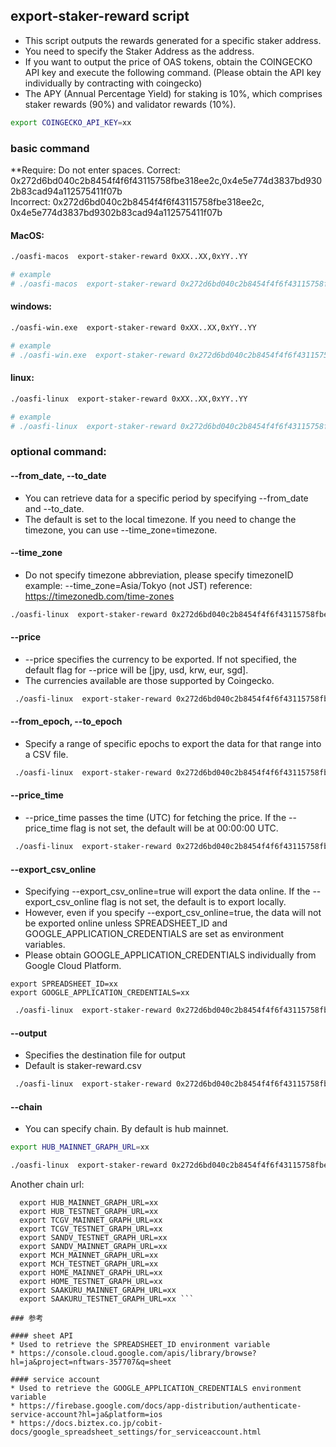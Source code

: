 ## export-staker-reward script

* This script outputs the rewards generated for a specific staker address.
* You need to specify the Staker Address as the address.
* If you want to output the price of OAS tokens, obtain the COINGECKO API key and execute the following command. (Please obtain the API key individually by contracting with coingecko)
* The APY (Annual Percentage Yield) for staking is 10%, which comprises staker rewards (90%) and validator rewards (10%).

```bash
export COINGECKO_API_KEY=xx
```

### basic command

**Require: Do not enter spaces.
Correct: 0x272d6bd040c2b8454f4f6f43115758fbe318ee2c,0x4e5e774d3837bd9302b83cad94a112575411f07b  
Incorrect: 0x272d6bd040c2b8454f4f6f43115758fbe318ee2c,  0x4e5e774d3837bd9302b83cad94a112575411f07b  

#### MacOS:

```bash
./oasfi-macos  export-staker-reward 0xXX..XX,0xYY..YY

# example
# ./oasfi-macos  export-staker-reward 0x272d6bd040c2b8454f4f6f43115758fbe318ee2c,0x4e5e774d3837bd9302b83cad94a112575411f07b  
```

#### windows:

```bash
./oasfi-win.exe  export-staker-reward 0xXX..XX,0xYY..YY

# example
# ./oasfi-win.exe  export-staker-reward 0x272d6bd040c2b8454f4f6f43115758fbe318ee2c,0x4e5e774d3837bd9302b83cad94a112575411f07b  
```

#### linux:

```bash
./oasfi-linux  export-staker-reward 0xXX..XX,0xYY..YY

# example
# ./oasfi-linux  export-staker-reward 0x272d6bd040c2b8454f4f6f43115758fbe318ee2c,0x4e5e774d3837bd9302b83cad94a112575411f07b  
```

### optional command:  

#### --from_date, --to_date

* You can retrieve data for a specific period by specifying --from_date and --to_date.
* The default is set to the local timezone. If you need to change the timezone, you can use --time_zone=timezone.


#### --time_zone
* Do not specify timezone abbreviation, please specify timezoneID
  example: --time_zone=Asia/Tokyo (not JST)
reference: https://timezonedb.com/time-zones

```bash
./oasfi-linux  export-staker-reward 0x272d6bd040c2b8454f4f6f43115758fbe318ee2c,0x4e5e774d3837bd9302b83cad94a112575411f07b  --from_date=2023-08-16T10:00:00 --to_date=2023-10-16T10:00:00
```

#### --price

* --price specifies the currency to be exported. If not specified, the default flag for --price will be [jpy, usd, krw, eur, sgd].
* The currencies available are those supported by Coingecko.

```bash
 ./oasfi-linux  export-staker-reward 0x272d6bd040c2b8454f4f6f43115758fbe318ee2c,0x4e5e774d3837bd9302b83cad94a112575411f07b  --price=jpy
```

#### --from_epoch, --to_epoch

* Specify a range of specific epochs to export the data for that range into a CSV file.

```bash
 ./oasfi-linux  export-staker-reward 0x272d6bd040c2b8454f4f6f43115758fbe318ee2c,0x4e5e774d3837bd9302b83cad94a112575411f07b   --from_epoch=246 --to_epoch=247
```

#### --price_time

* --price_time passes the time (UTC) for fetching the price. If the --price_time flag is not set, the default will be at 00:00:00 UTC.

```bash
 ./oasfi-linux  export-staker-reward 0x272d6bd040c2b8454f4f6f43115758fbe318ee2c,0x4e5e774d3837bd9302b83cad94a112575411f07b --price_time=10:00:00
```

#### --export_csv_online

* Specifying --export_csv_online=true will export the data online. If the --export_csv_online flag is not set, the default is to export locally.
* However, even if you specify --export_csv_online=true, the data will not be exported online unless SPREADSHEET_ID and GOOGLE_APPLICATION_CREDENTIALS are set as environment variables.
* Please obtain GOOGLE_APPLICATION_CREDENTIALS individually from Google Cloud Platform.
```
export SPREADSHEET_ID=xx
export GOOGLE_APPLICATION_CREDENTIALS=xx
```

```bash
 ./oasfi-linux  export-staker-reward 0x272d6bd040c2b8454f4f6f43115758fbe318ee2c,0x4e5e774d3837bd9302b83cad94a112575411f07b  --export_csv_online=true
```

#### --output

* Specifies the destination file for output
* Default is staker-reward.csv

```bash
 ./oasfi-linux  export-staker-reward 0x272d6bd040c2b8454f4f6f43115758fbe318ee2c,0x4e5e774d3837bd9302b83cad94a112575411f07b  -o=output.csv
```

#### --chain
* You can specify chain. By default is hub mainnet.

```bash
export HUB_MAINNET_GRAPH_URL=xx

./oasfi-linux  export-staker-reward 0x272d6bd040c2b8454f4f6f43115758fbe318ee2c,0x4e5e774d3837bd9302b83cad94a112575411f07b -c=hub_mainnet
```

Another chain url:
```
  export HUB_MAINNET_GRAPH_URL=xx
  export HUB_TESTNET_GRAPH_URL=xx
  export TCGV_MAINNET_GRAPH_URL=xx
  export TCGV_TESTNET_GRAPH_URL=xx
  export SANDV_TESTNET_GRAPH_URL=xx
  export SANDV_MAINNET_GRAPH_URL=xx
  export MCH_MAINNET_GRAPH_URL=xx
  export MCH_TESTNET_GRAPH_URL=xx
  export HOME_MAINNET_GRAPH_URL=xx
  export HOME_TESTNET_GRAPH_URL=xx
  export SAAKURU_MAINNET_GRAPH_URL=xx
  export SAAKURU_TESTNET_GRAPH_URL=xx ```

### 参考

#### sheet API
* Used to retrieve the SPREADSHEET_ID environment variable
* https://console.cloud.google.com/apis/library/browse?hl=ja&project=nftwars-357707&q=sheet

#### service account
* Used to retrieve the GOOGLE_APPLICATION_CREDENTIALS environment variable
* https://firebase.google.com/docs/app-distribution/authenticate-service-account?hl=ja&platform=ios
* https://docs.biztex.co.jp/cobit-docs/google_spreadsheet_settings/for_serviceaccount.html
